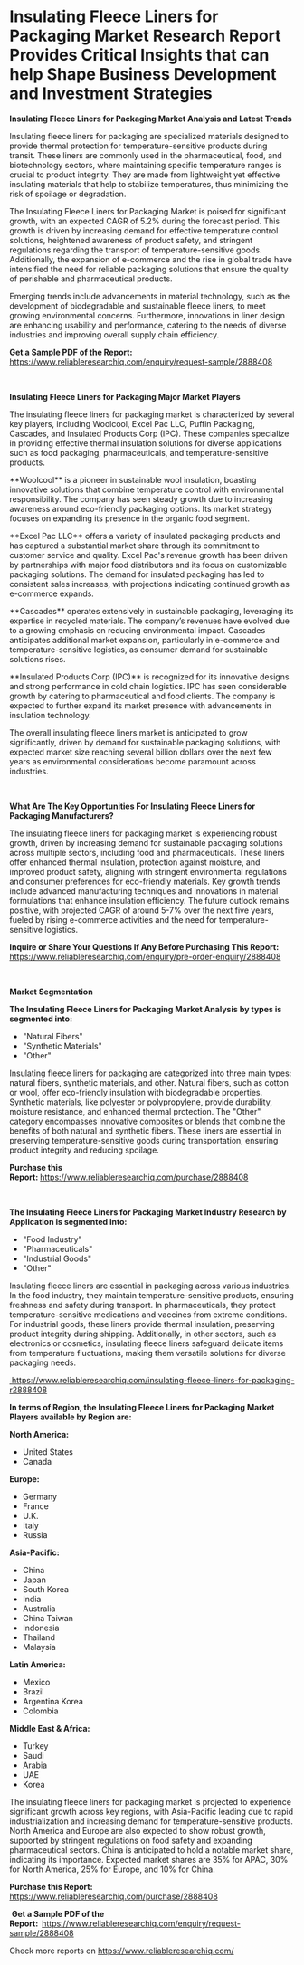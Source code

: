 <p><h1>Insulating Fleece Liners for Packaging Market Research Report Provides Critical Insights that can help Shape Business Development and Investment Strategies</h1></p><p><strong>Insulating Fleece Liners for Packaging Market Analysis and Latest Trends</strong></p>
<p><p>Insulating fleece liners for packaging are specialized materials designed to provide thermal protection for temperature-sensitive products during transit. These liners are commonly used in the pharmaceutical, food, and biotechnology sectors, where maintaining specific temperature ranges is crucial to product integrity. They are made from lightweight yet effective insulating materials that help to stabilize temperatures, thus minimizing the risk of spoilage or degradation.</p><p>The Insulating Fleece Liners for Packaging Market is poised for significant growth, with an expected CAGR of 5.2% during the forecast period. This growth is driven by increasing demand for effective temperature control solutions, heightened awareness of product safety, and stringent regulations regarding the transport of temperature-sensitive goods. Additionally, the expansion of e-commerce and the rise in global trade have intensified the need for reliable packaging solutions that ensure the quality of perishable and pharmaceutical products.</p><p>Emerging trends include advancements in material technology, such as the development of biodegradable and sustainable fleece liners, to meet growing environmental concerns. Furthermore, innovations in liner design are enhancing usability and performance, catering to the needs of diverse industries and improving overall supply chain efficiency.</p></p>
<p><strong>Get a Sample PDF of the Report:&nbsp;</strong> <a href="https://www.reliableresearchiq.com/enquiry/request-sample/2888408?utm_campaign=3441&utm_medium=2&utm_source=Github&utm_content=ia&utm_term=14032025&utm_id=insulating-fleece-liners-for-packaging">https://www.reliableresearchiq.com/enquiry/request-sample/2888408</a></p>
<p>&nbsp;</p>
<p><strong>Insulating Fleece Liners for Packaging Major Market Players</strong></p>
<p><p>The insulating fleece liners for packaging market is characterized by several key players, including Woolcool, Excel Pac LLC, Puffin Packaging, Cascades, and Insulated Products Corp (IPC). These companies specialize in providing effective thermal insulation solutions for diverse applications such as food packaging, pharmaceuticals, and temperature-sensitive products.</p><p>**Woolcool** is a pioneer in sustainable wool insulation, boasting innovative solutions that combine temperature control with environmental responsibility. The company has seen steady growth due to increasing awareness around eco-friendly packaging options. Its market strategy focuses on expanding its presence in the organic food segment.</p><p>**Excel Pac LLC** offers a variety of insulated packaging products and has captured a substantial market share through its commitment to customer service and quality. Excel Pac's revenue growth has been driven by partnerships with major food distributors and its focus on customizable packaging solutions. The demand for insulated packaging has led to consistent sales increases, with projections indicating continued growth as e-commerce expands.</p><p>**Cascades** operates extensively in sustainable packaging, leveraging its expertise in recycled materials. The company’s revenues have evolved due to a growing emphasis on reducing environmental impact. Cascades anticipates additional market expansion, particularly in e-commerce and temperature-sensitive logistics, as consumer demand for sustainable solutions rises.</p><p>**Insulated Products Corp (IPC)** is recognized for its innovative designs and strong performance in cold chain logistics. IPC has seen considerable growth by catering to pharmaceutical and food clients. The company is expected to further expand its market presence with advancements in insulation technology.</p><p>The overall insulating fleece liners market is anticipated to grow significantly, driven by demand for sustainable packaging solutions, with expected market size reaching several billion dollars over the next few years as environmental considerations become paramount across industries.</p></p>
<p>&nbsp;</p>
<p><strong>What Are The Key Opportunities For Insulating Fleece Liners for Packaging Manufacturers?</strong></p>
<p><p>The insulating fleece liners for packaging market is experiencing robust growth, driven by increasing demand for sustainable packaging solutions across multiple sectors, including food and pharmaceuticals. These liners offer enhanced thermal insulation, protection against moisture, and improved product safety, aligning with stringent environmental regulations and consumer preferences for eco-friendly materials. Key growth trends include advanced manufacturing techniques and innovations in material formulations that enhance insulation efficiency. The future outlook remains positive, with projected CAGR of around 5-7% over the next five years, fueled by rising e-commerce activities and the need for temperature-sensitive logistics.</p></p>
<p><strong>Inquire or Share Your Questions If Any Before Purchasing This Report:</strong> <a href="https://www.reliableresearchiq.com/enquiry/pre-order-enquiry/2888408?utm_campaign=3441&utm_medium=2&utm_source=Github&utm_content=ia&utm_term=14032025&utm_id=insulating-fleece-liners-for-packaging">https://www.reliableresearchiq.com/enquiry/pre-order-enquiry/2888408</a></p>
<p>&nbsp;</p>
<p><strong>Market Segmentation</strong></p>
<p><strong>The Insulating Fleece Liners for Packaging Market Analysis by types is segmented into:</strong></p>
<p><ul><li>"Natural Fibers"</li><li>"Synthetic Materials"</li><li>"Other"</li></ul></p>
<p><p>Insulating fleece liners for packaging are categorized into three main types: natural fibers, synthetic materials, and other. Natural fibers, such as cotton or wool, offer eco-friendly insulation with biodegradable properties. Synthetic materials, like polyester or polypropylene, provide durability, moisture resistance, and enhanced thermal protection. The "Other" category encompasses innovative composites or blends that combine the benefits of both natural and synthetic fibers. These liners are essential in preserving temperature-sensitive goods during transportation, ensuring product integrity and reducing spoilage.</p></p>
<p><strong>Purchase this Report:&nbsp;</strong><a href="https://www.reliableresearchiq.com/purchase/2888408?utm_campaign=3441&utm_medium=2&utm_source=Github&utm_content=ia&utm_term=14032025&utm_id=insulating-fleece-liners-for-packaging">https://www.reliableresearchiq.com/purchase/2888408</a></p>
<p>&nbsp;</p>
<p><strong>The Insulating Fleece Liners for Packaging Market Industry Research by Application is segmented into:</strong></p>
<p><ul><li>"Food Industry"</li><li>"Pharmaceuticals"</li><li>"Industrial Goods"</li><li>"Other"</li></ul></p>
<p><p>Insulating fleece liners are essential in packaging across various industries. In the food industry, they maintain temperature-sensitive products, ensuring freshness and safety during transport. In pharmaceuticals, they protect temperature-sensitive medications and vaccines from extreme conditions. For industrial goods, these liners provide thermal insulation, preserving product integrity during shipping. Additionally, in other sectors, such as electronics or cosmetics, insulating fleece liners safeguard delicate items from temperature fluctuations, making them versatile solutions for diverse packaging needs.</p></p>
<p><a href="https://www.reliableresearchiq.com/insulating-fleece-liners-for-packaging-r2888408?utm_campaign=3441&utm_medium=2&utm_source=Github&utm_content=ia&utm_term=14032025&utm_id=insulating-fleece-liners-for-packaging">&nbsp;https://www.reliableresearchiq.com/insulating-fleece-liners-for-packaging-r2888408</a></p>
<p><strong>In terms of Region, the Insulating Fleece Liners for Packaging Market Players available by Region are:</strong></p>
<p>
    <p> <strong> North America: </strong>
        <ul>
            <li>United States</li>
            <li>Canada</li>
        </ul>
        </p> 
    <p> <strong> Europe: </strong>
        <ul>
            <li>Germany</li>
            <li>France</li>
            <li>U.K.</li>
            <li>Italy</li>
            <li>Russia</li>
        </ul>
        </p> 
    <p> <strong> Asia-Pacific: </strong>
        <ul>
            <li>China</li>
            <li>Japan</li>
            <li>South Korea</li>
            <li>India</li>
            <li>Australia</li>
            <li>China Taiwan</li>
            <li>Indonesia</li>
            <li>Thailand</li>
            <li>Malaysia</li>
        </ul>
        </p> 
    <p> <strong> Latin America: </strong>
        <ul>
            <li>Mexico</li>
            <li>Brazil</li>
            <li>Argentina Korea</li>
            <li>Colombia</li>
        </ul>
        </p> 
    <p> <strong> Middle East & Africa: </strong>
        <ul>
            <li>Turkey</li>
            <li>Saudi</li>
            <li>Arabia</li>
            <li>UAE</li>
            <li>Korea</li>
        </ul>
    </p>
    </p>
<p><p>The insulating fleece liners for packaging market is projected to experience significant growth across key regions, with Asia-Pacific leading due to rapid industrialization and increasing demand for temperature-sensitive products. North America and Europe are also expected to show robust growth, supported by stringent regulations on food safety and expanding pharmaceutical sectors. China is anticipated to hold a notable market share, indicating its importance. Expected market shares are 35% for APAC, 30% for North America, 25% for Europe, and 10% for China.</p></p>
<p><strong>Purchase this Report: </strong><a href="https://www.reliableresearchiq.com/purchase/2888408?utm_campaign=3441&utm_medium=2&utm_source=Github&utm_content=ia&utm_term=14032025&utm_id=insulating-fleece-liners-for-packaging">https://www.reliableresearchiq.com/purchase/2888408</a></p>
<p>&nbsp;<strong>Get a Sample PDF of the Report:&nbsp;&nbsp;</strong><a href="https://www.reliableresearchiq.com/enquiry/request-sample/2888408?utm_campaign=3441&utm_medium=2&utm_source=Github&utm_content=ia&utm_term=14032025&utm_id=insulating-fleece-liners-for-packaging">https://www.reliableresearchiq.com/enquiry/request-sample/2888408</a></p>
<p><strong></strong></p>
<p>Check more reports on <a href="https://www.reliableresearchiq.com/?utm_campaign=3441&utm_medium=2&utm_source=Github&utm_content=ia&utm_term=14032025&utm_id=insulating-fleece-liners-for-packaging">https://www.reliableresearchiq.com/</a></p>